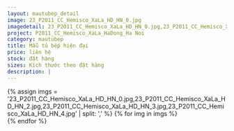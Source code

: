 ```yaml
---
layout: mautubep_detail
image: 23_P2011_CC_Hemisco_XaLa_HD_HN_0.jpg
imagedetail: 23_P2011_CC_Hemisco_XaLa_HD_HN_0.jpg,23_P2011_CC_Hemisco_XaLa_HD_HN_2.jpg,23_P2011_CC_Hemisco_XaLa_HD_HN_3.jpg,23_P2011_CC_Hemisco_XaLa_HD_HN_4.jpg
project: P2011_CC_Hemisco_XaLa_HaDong_Ha Noi
category: mautubep
title: Mẫu tủ bếp hiện đại
price: liên hệ
stock: đặt hàng
sizes: Kích thước theo đặt hàng
description: |
---
```

<section class="no-padding" id="two">
	<div class="container-fluid">
	<div class="row-no-gutters">
	{% assign imgs = '23_P2011_CC_Hemisco_XaLa_HD_HN_0.jpg,23_P2011_CC_Hemisco_XaLa_HD_HN_2.jpg,23_P2011_CC_Hemisco_XaLa_HD_HN_3.jpg,23_P2011_CC_Hemisco_XaLa_HD_HN_4.jpg' | split: ',' %}
	{% for img in imgs %}
	   <div class="col-lg-6 col-sm-6 col-md-6"> 
			<a href="#" class="portfolio-box">
			<img src="{{site.baseurl}}/assets/images/tubep/{{img}}" class="image main" alt="">
			</a>
		</div>
	{% endfor %}			
	</div>
	</div>
</section>